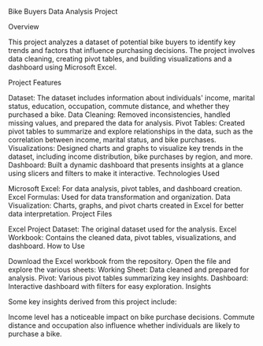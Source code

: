 Bike Buyers Data Analysis Project

Overview

This project analyzes a dataset of potential bike buyers to identify key trends and factors that influence purchasing decisions. The project involves data cleaning, creating pivot tables, and building visualizations and a dashboard using Microsoft Excel.

Project Features

Dataset: The dataset includes information about individuals' income, marital status, education, occupation, commute distance, and whether they purchased a bike.
Data Cleaning: Removed inconsistencies, handled missing values, and prepared the data for analysis.
Pivot Tables: Created pivot tables to summarize and explore relationships in the data, such as the correlation between income, marital status, and bike purchases.
Visualizations: Designed charts and graphs to visualize key trends in the dataset, including income distribution, bike purchases by region, and more.
Dashboard: Built a dynamic dashboard that presents insights at a glance using slicers and filters to make it interactive.
Technologies Used

Microsoft Excel: For data analysis, pivot tables, and dashboard creation.
Excel Formulas: Used for data transformation and organization.
Data Visualization: Charts, graphs, and pivot charts created in Excel for better data interpretation.
Project Files

Excel Project Dataset: The original dataset used for the analysis.
Excel Workbook: Contains the cleaned data, pivot tables, visualizations, and dashboard.
How to Use

Download the Excel workbook from the repository.
Open the file and explore the various sheets:
Working Sheet: Data cleaned and prepared for analysis.
Pivot: Various pivot tables summarizing key insights.
Dashboard: Interactive dashboard with filters for easy exploration.
Insights

Some key insights derived from this project include:

Income level has a noticeable impact on bike purchase decisions.
Commute distance and occupation also influence whether individuals are likely to purchase a bike.
